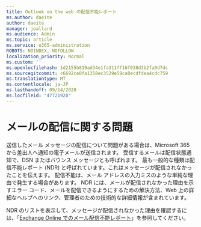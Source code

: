 ```yaml
---
title: Outlook on the web の配信不能レポート
ms.author: daeite
author: daeite
manager: joallard
ms.audience: Admin
ms.topic: article
ms.service: o365-administration
ROBOTS: NOINDEX, NOFOLLOW
localization_priority: Normal
ms.custom: ''
ms.openlocfilehash: 1d2155b819ad34e1fa311ff16f038d3b2fa0d7dc
ms.sourcegitcommit: c6692ce0fa1358ec3529e59ca0ecdfdea4cdc759
ms.translationtype: MT
ms.contentlocale: ja-JP
ms.lasthandoff: 09/14/2020
ms.locfileid: "47721920"
---
```

# <a name="issues-with-email-delivery"></a>メールの配信に関する問題

送信したメール メッセージの配信について問題がある場合は、Microsoft 365 から差出人へ通知の電子メールが送信されます。 受信するメールは配信状態通知で、DSN またはバウンス メッセージとも呼ばれます。 最も一般的な種類は配信不能レポート (NDR) と呼ばれています。これはメッセージが配信されなかったことを伝えます。 配信不能は、メール アドレスの入力ミスのような単純な理由で発生する場合があります。 NDR には、メールが配信されなかった理由を示すエラー コード、メールを配信できるようにするための解決方法、Web 上の詳細なヘルプへのリンク、管理者のための技術的な詳細情報が含まれています。

NDR のリストを表示して、メッセージが配信されなかった理由を確認するには、「[Exchange Online でのメール配信不能レポート](https://docs.microsoft.com/exchange/mail-flow-best-practices/non-delivery-reports-in-exchange-online/non-delivery-reports-in-exchange-online)」を参照してください。